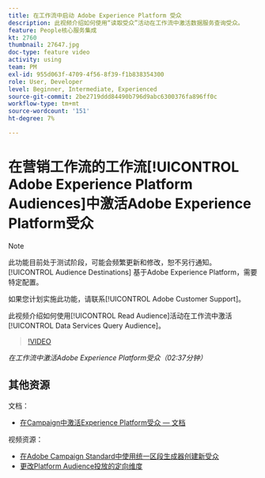 ```yaml
---
title: 在工作流中启动 Adobe Experience Platform 受众
description: 此视频介绍如何使用“读取受众”活动在工作流中激活数据服务查询受众。
feature: People核心服务集成
kt: 2760
thumbnail: 27647.jpg
doc-type: feature video
activity: using
team: PM
exl-id: 955d063f-4709-4f56-8f39-f1b838354300
role: User, Developer
level: Beginner, Intermediate, Experienced
source-git-commit: 2be2719ddd84490b796d9abc6300376fa896ff0c
workflow-type: tm+mt
source-wordcount: '151'
ht-degree: 7%

---
```


# 在营销工作流的工作流[!UICONTROL Adobe Experience Platform Audiences]中激活Adobe Experience Platform受众

>[!NOTE]
>
>此功能目前处于测试阶段，可能会频繁更新和修改，恕不另行通知。 [!UICONTROL Audience Destinations] 基于Adobe Experience Platform，需要特定配置。
>
>如果您计划实施此功能，请联系[!UICONTROL Adobe Customer Support]。

此视频介绍如何使用[!UICONTROL Read Audience]活动在工作流中激活[!UICONTROL Data Services Query Audience]。

>[!VIDEO](https://video.tv.adobe.com/v/27647?quality=12)

*在工作流中激活Adobe Experience Platform受众（02:37分钟）*

## 其他资源

文档：

* [在Campaign中激活Experience Platform受众 — 文档](https://docs.adobe.com/content/help/en/campaign-standard/using/profiles-and-audiences/working-with-adobe-experience-platform/aep-about-audience-destinations-service.html)

视频资源：

* [在Adobe Campaign Standard中使用统一区段生成器创建新受众](/help/profiles-and-audiences/audience-destinations/creating-audiences-using-segment-builder.md)
* [更改Platform Audience投放的定向维度](/help/profiles-and-audiences/audience-destinations/changing-targeting-dimension.md)
